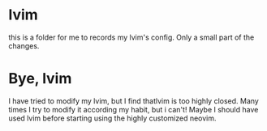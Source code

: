 # lvim

this is a folder for me to records my lvim's config. Only a small part of the changes.

# Bye, lvim

I have tried to modify my lvim, but I find thatlvim is too highly closed. Many times I try to modify it according my habit, but i can't! Maybe I should have used lvim before starting using the highly customized neovim.
